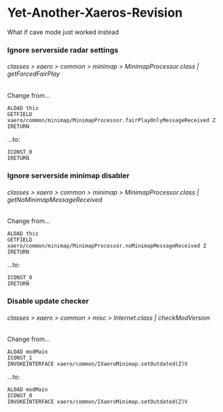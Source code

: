 # Yet-Another-Xaeros-Revision  
What if cave mode just worked instead  
  
### Ignore serverside radar settings
###### classes > xaero > common > minimap > MinimapProcessor.class | getForcedFairPlay

Change from...
```
ALOAD this
GETFIELD xaero/common/minimap/MinimapProcessor.fairPlayOnlyMessageReceived Z
IRETURN
```
...to:
```
ICONST_0
IRETURN
```
  
### Ignore serverside minimap disabler
###### classes > xaero > common > minimap > MinimapProcessor.class | getNoMinimapMessageReceived

Change from...
```
ALOAD this
GETFIELD xaero/common/minimap/MinimapProcessor.noMinimapMessageReceived Z
IRETURN
```
...to:
```
ICONST_0
IRETURN
```
  
### Disable update checker
###### classes > xaero > common > misc > Internet.class | checkModVersion

Change from...
```
ALOAD modMain
ICONST_1
INVOKEINTERFACE xaero/common/IXaeroMinimap.setOutdated(Z)V
```
...to:
```
ALOAD modMain
ICONST_0
INVOKEINTERFACE xaero/common/IXaeroMinimap.setOutdated(Z)V
```
